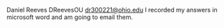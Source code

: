 Daniel Reeves
DReevesOU
dr300221@ohio.edu
I recorded my answers in microsoft word and am going to email them. 
